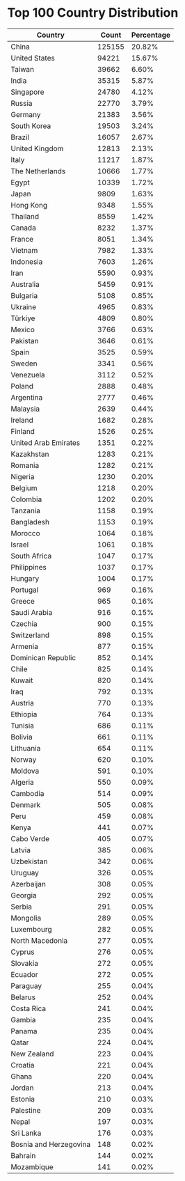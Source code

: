 # Top 100 Country Distribution
| Country | Count | Percentage |
|----|----|----|
| China | 125155 | 20.82% |
| United States | 94221 | 15.67% |
| Taiwan | 39662 | 6.60% |
| India | 35315 | 5.87% |
| Singapore | 24780 | 4.12% |
| Russia | 22770 | 3.79% |
| Germany | 21383 | 3.56% |
| South Korea | 19503 | 3.24% |
| Brazil | 16057 | 2.67% |
| United Kingdom | 12813 | 2.13% |
| Italy | 11217 | 1.87% |
| The Netherlands | 10666 | 1.77% |
| Egypt | 10339 | 1.72% |
| Japan | 9809 | 1.63% |
| Hong Kong | 9348 | 1.55% |
| Thailand | 8559 | 1.42% |
| Canada | 8232 | 1.37% |
| France | 8051 | 1.34% |
| Vietnam | 7982 | 1.33% |
| Indonesia | 7603 | 1.26% |
| Iran | 5590 | 0.93% |
| Australia | 5459 | 0.91% |
| Bulgaria | 5108 | 0.85% |
| Ukraine | 4965 | 0.83% |
| Türkiye | 4809 | 0.80% |
| Mexico | 3766 | 0.63% |
| Pakistan | 3646 | 0.61% |
| Spain | 3525 | 0.59% |
| Sweden | 3341 | 0.56% |
| Venezuela | 3112 | 0.52% |
| Poland | 2888 | 0.48% |
| Argentina | 2777 | 0.46% |
| Malaysia | 2639 | 0.44% |
| Ireland | 1682 | 0.28% |
| Finland | 1526 | 0.25% |
| United Arab Emirates | 1351 | 0.22% |
| Kazakhstan | 1283 | 0.21% |
| Romania | 1282 | 0.21% |
| Nigeria | 1230 | 0.20% |
| Belgium | 1218 | 0.20% |
| Colombia | 1202 | 0.20% |
| Tanzania | 1158 | 0.19% |
| Bangladesh | 1153 | 0.19% |
| Morocco | 1064 | 0.18% |
| Israel | 1061 | 0.18% |
| South Africa | 1047 | 0.17% |
| Philippines | 1037 | 0.17% |
| Hungary | 1004 | 0.17% |
| Portugal | 969 | 0.16% |
| Greece | 965 | 0.16% |
| Saudi Arabia | 916 | 0.15% |
| Czechia | 900 | 0.15% |
| Switzerland | 898 | 0.15% |
| Armenia | 877 | 0.15% |
| Dominican Republic | 852 | 0.14% |
| Chile | 825 | 0.14% |
| Kuwait | 820 | 0.14% |
| Iraq | 792 | 0.13% |
| Austria | 770 | 0.13% |
| Ethiopia | 764 | 0.13% |
| Tunisia | 686 | 0.11% |
| Bolivia | 661 | 0.11% |
| Lithuania | 654 | 0.11% |
| Norway | 620 | 0.10% |
| Moldova | 591 | 0.10% |
| Algeria | 550 | 0.09% |
| Cambodia | 514 | 0.09% |
| Denmark | 505 | 0.08% |
| Peru | 459 | 0.08% |
| Kenya | 441 | 0.07% |
| Cabo Verde | 405 | 0.07% |
| Latvia | 385 | 0.06% |
| Uzbekistan | 342 | 0.06% |
| Uruguay | 326 | 0.05% |
| Azerbaijan | 308 | 0.05% |
| Georgia | 292 | 0.05% |
| Serbia | 291 | 0.05% |
| Mongolia | 289 | 0.05% |
| Luxembourg | 282 | 0.05% |
| North Macedonia | 277 | 0.05% |
| Cyprus | 276 | 0.05% |
| Slovakia | 272 | 0.05% |
| Ecuador | 272 | 0.05% |
| Paraguay | 255 | 0.04% |
| Belarus | 252 | 0.04% |
| Costa Rica | 241 | 0.04% |
| Gambia | 235 | 0.04% |
| Panama | 235 | 0.04% |
| Qatar | 224 | 0.04% |
| New Zealand | 223 | 0.04% |
| Croatia | 221 | 0.04% |
| Ghana | 220 | 0.04% |
| Jordan | 213 | 0.04% |
| Estonia | 210 | 0.03% |
| Palestine | 209 | 0.03% |
| Nepal | 197 | 0.03% |
| Sri Lanka | 176 | 0.03% |
| Bosnia and Herzegovina | 148 | 0.02% |
| Bahrain | 144 | 0.02% |
| Mozambique | 141 | 0.02% |
